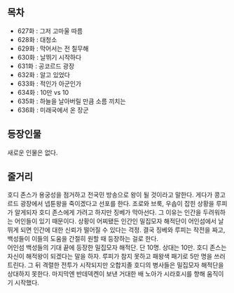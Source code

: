 ## 목차
- 627화 : 그저 고마울 따름
- 628화 : 대청소
- 629화 : 막어서는 전 칠무해
- 630화 : 날뛰기 시작하다
- 631화 : 공코르드 광장
- 632화 : 알고 있었다
- 633화 : 적인가 아군인가
- 634화 : 10만 vs 10
- 635화 : 하늘을 날아버릴 만큼 소름 끼치는
- 636화 : 미래국에서 온 장군
## 등장인물
새로운 인물은 없다.
## 줄거리
호디 존스가 용궁성을 점거하고 전국민 방송으로 왕이 될 것이라고 말한다. 게다가 콩고르드 광장에서 넵툰왕을 죽이겠다고 선포를 한다. 조로와 브룩, 우솝이 잡힌 상황을 루피가 알게되자 호디 존스에게 가려고 하지만 징베가 막아선다. 그 이유는 인간을 두려워하는 어인들이 있기 때문이다. 상황이 어찌됐든 인간인 밀집모자 해적단이 어인섬에서 날뛰게 되면 인간에 대한 신뢰가 떨어질 수 있다는 걱정. 결국 징베와 루피는 작전을 짜고, 백성들이 이들의 도움을 간절히 원할 때 등장하는 걸로 한다.<br>
어인섬 백성들의 기대 끝에 등장한 밀집모자 해적단. 단 10명. 상대는 10만. 호디 존스는 자신이 해적왕이 되겠다는 말을 하자. 루피가 참지 못하고 패왕색 패기로 5만 명을 쓰러트린다. 그 뒤 격렬한 전투가 시작되지만 오합지졸 호디의 병사들은 밀집모자 해적단을 상대하지 못한다. 마지막엔 반데덱켄이 보낸 거대한 배 노아가 시라호시를 향해 움직이기 시작했다.


